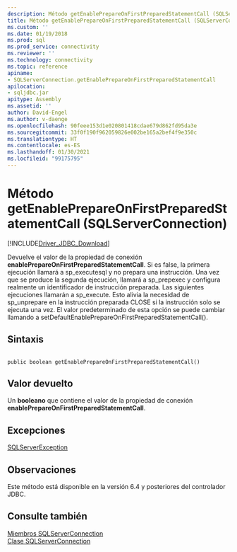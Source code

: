 ```yaml
---
description: Método getEnablePrepareOnFirstPreparedStatementCall (SQLServerConnection)
title: Método getEnablePrepareOnFirstPreparedStatementCall (SQLServerConnection) | Microsoft Docs
ms.custom: ''
ms.date: 01/19/2018
ms.prod: sql
ms.prod_service: connectivity
ms.reviewer: ''
ms.technology: connectivity
ms.topic: reference
apiname:
- SQLServerConnection.getEnablePrepareOnFirstPreparedStatementCall
apilocation:
- sqljdbc.jar
apitype: Assembly
ms.assetid: ''
author: David-Engel
ms.author: v-daenge
ms.openlocfilehash: 90feee153d1e020801418cdae679d862fd95da3e
ms.sourcegitcommit: 33f0f190f962059826e002be165a2bef4f9e350c
ms.translationtype: HT
ms.contentlocale: es-ES
ms.lasthandoff: 01/30/2021
ms.locfileid: "99175795"
---
```

# <a name="getenableprepareonfirstpreparedstatementcall-method-sqlserverconnection"></a>Método getEnablePrepareOnFirstPreparedStatementCall (SQLServerConnection)
[!INCLUDE[Driver_JDBC_Download](../../../includes/driver_jdbc_download.md)]

 Devuelve el valor de la propiedad de conexión **enablePrepareOnFirstPreparedStatementCall**. Si es false, la primera ejecución llamará a sp_executesql y no prepara una instrucción. Una vez que se produce la segunda ejecución, llamará a sp_prepexec y configura realmente un identificador de instrucción preparada. Las siguientes ejecuciones llamarán a sp_execute. Esto alivia la necesidad de sp_unprepare en la instrucción preparada CLOSE si la instrucción solo se ejecuta una vez. El valor predeterminado de esta opción se puede cambiar llamando a setDefaultEnablePrepareOnFirstPreparedStatementCall().

## <a name="syntax"></a>Sintaxis  
  
```  
  
public boolean getEnablePrepareOnFirstPreparedStatementCall()  
```  

## <a name="return-value"></a>Valor devuelto
 Un **booleano** que contiene el valor de la propiedad de conexión **enablePrepareOnFirstPreparedStatementCall**.

## <a name="exceptions"></a>Excepciones  
 [SQLServerException](../../../connect/jdbc/reference/sqlserverexception-class.md)  
 
## <a name="remarks"></a>Observaciones  
 Este método está disponible en la versión 6.4 y posteriores del controlador JDBC.
 
## <a name="see-also"></a>Consulte también  
 [Miembros SQLServerConnection](../../../connect/jdbc/reference/sqlserverconnection-members.md)   
 [Clase SQLServerConnection](../../../connect/jdbc/reference/sqlserverconnection-class.md)  
  
  
